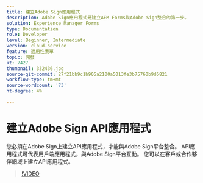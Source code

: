 ```yaml
---
title: 建立Adobe Sign應用程式
description: Adobe Sign應用程式是建立AEM Forms與Adobe Sign整合的第一步。
solution: Experience Manager Forms
type: Documentation
role: Developer
level: Beginner, Intermediate
version: cloud-service
feature: 適用性表單
topic: 開發
kt: 7427
thumbnail: 332436.jpg
source-git-commit: 27f21bb9c1b905a2100a5013fe3b75760b9d6821
workflow-type: tm+mt
source-wordcount: '73'
ht-degree: 4%

---
```



# 建立Adobe Sign API應用程式

您必須在Adobe Sign上建立API應用程式，才能與Adobe Sign平台整合。 API應用程式可代表用戶端應用程式，與Adobe Sign平台互動。 您可以在客戶或合作夥伴網域上建立API應用程式。

>[!VIDEO](https://video.tv.adobe.com/v/332436?quality=12&learn=on)

